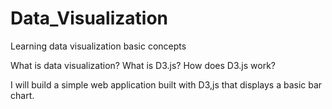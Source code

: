 # Data_Visualization
Learning data visualization basic concepts

What is data visualization?
What is D3.js?
How does D3.js work?

I will build a simple web application built with D3,js that displays a basic bar chart.